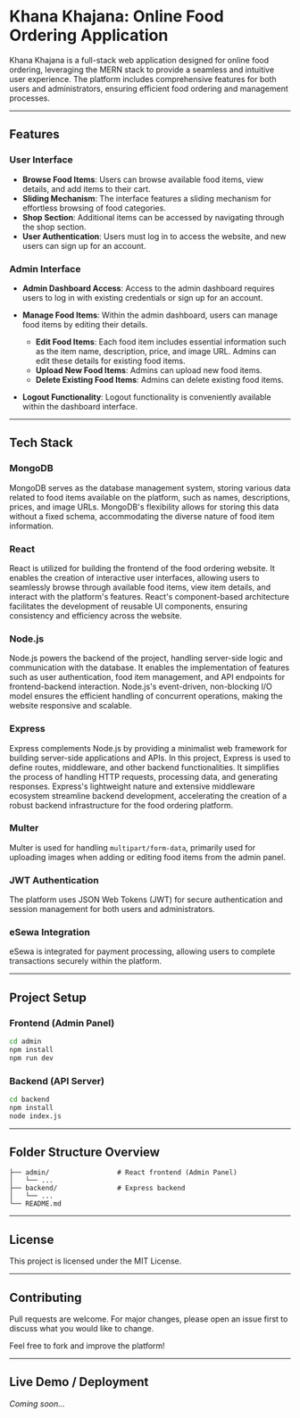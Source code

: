 # Khana Khajana: Online Food Ordering Application

Khana Khajana is a full-stack web application designed for online food ordering, leveraging the MERN stack to provide a seamless and intuitive user experience. The platform includes comprehensive features for both users and administrators, ensuring efficient food ordering and management processes.

---

## Features

### User Interface

* **Browse Food Items**: Users can browse available food items, view details, and add items to their cart.
* **Sliding Mechanism**: The interface features a sliding mechanism for effortless browsing of food categories.
* **Shop Section**: Additional items can be accessed by navigating through the shop section.
* **User Authentication**: Users must log in to access the website, and new users can sign up for an account.

### Admin Interface

* **Admin Dashboard Access**: Access to the admin dashboard requires users to log in with existing credentials or sign up for an account.
* **Manage Food Items**: Within the admin dashboard, users can manage food items by editing their details.

  * **Edit Food Items**: Each food item includes essential information such as the item name, description, price, and image URL. Admins can edit these details for existing food items.
  * **Upload New Food Items**: Admins can upload new food items.
  * **Delete Existing Food Items**: Admins can delete existing food items.
* **Logout Functionality**: Logout functionality is conveniently available within the dashboard interface.

---

## Tech Stack

### MongoDB

MongoDB serves as the database management system, storing various data related to food items available on the platform, such as names, descriptions, prices, and image URLs. MongoDB's flexibility allows for storing this data without a fixed schema, accommodating the diverse nature of food item information.

### React

React is utilized for building the frontend of the food ordering website. It enables the creation of interactive user interfaces, allowing users to seamlessly browse through available food items, view item details, and interact with the platform's features. React's component-based architecture facilitates the development of reusable UI components, ensuring consistency and efficiency across the website.

### Node.js

Node.js powers the backend of the project, handling server-side logic and communication with the database. It enables the implementation of features such as user authentication, food item management, and API endpoints for frontend-backend interaction. Node.js's event-driven, non-blocking I/O model ensures the efficient handling of concurrent operations, making the website responsive and scalable.

### Express

Express complements Node.js by providing a minimalist web framework for building server-side applications and APIs. In this project, Express is used to define routes, middleware, and other backend functionalities. It simplifies the process of handling HTTP requests, processing data, and generating responses. Express's lightweight nature and extensive middleware ecosystem streamline backend development, accelerating the creation of a robust backend infrastructure for the food ordering platform.

### Multer

Multer is used for handling `multipart/form-data`, primarily used for uploading images when adding or editing food items from the admin panel.

### JWT Authentication

The platform uses JSON Web Tokens (JWT) for secure authentication and session management for both users and administrators.

### eSewa Integration

eSewa is integrated for payment processing, allowing users to complete transactions securely within the platform.

---

## Project Setup

### Frontend (Admin Panel)

```bash
cd admin
npm install
npm run dev
```

### Backend (API Server)

```bash
cd backend
npm install
node index.js
```

---

## Folder Structure Overview

```
├── admin/                 # React frontend (Admin Panel)
│   └── ...
├── backend/               # Express backend
│   └── ...
└── README.md
```

---

## License

This project is licensed under the MIT License.

---

## Contributing

Pull requests are welcome. For major changes, please open an issue first to discuss what you would like to change.

Feel free to fork and improve the platform!

---

## Live Demo / Deployment

*Coming soon...*
